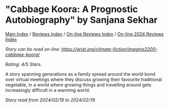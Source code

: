 # "Cabbage Koora: A Prognostic Autobiography" by Sanjana Sekhar

[Main Index](../../../README.md) / [Reviews Index](../../README.md) / [On-line Reviews Index](../README.md) / [On-line 2024 Reviews Index](README.md)

*Story can be read on-line: <https://grist.org/climate-fiction/imagine2200-cabbage-koora/>*

*Rating: 4/5 Stars.*

A story spanning generations as a family spread around the world bond over virtual meetings where they discuss growing their favourite traditional vegetable, in a world where growing things and travelling around gets increasingly difficult in a warming world.

*Story read from 2024/02/19 to 2024/02/19.*
